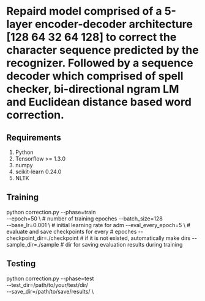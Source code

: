 # Repaird model comprised of a 5-layer encoder-decoder architecture [128 64 32 64 128] to correct the character sequence predicted by the recognizer. Followed by a sequence decoder which comprised of spell checker, bi-directional ngram LM and Euclidean distance based word correction.


## Requirements ##
1. Python
2. Tensorflow >= 1.3.0
3. numpy
4. scikit-learn 0.24.0
5. NLTK

## Training ##
python correction.py
    --phase=train \
    --epoch=50 \                           # number of training epoches
    --batch_size=128 \
    --base_lr=0.001 \                      # initial learning rate for adm
    --eval_every_epoch=5 \                 # evaluate and save checkpoints for every # epoches
    --checkpoint_dir=./checkpoint           # if it is not existed, automatically make dirs
    --sample_dir=./sample                   # dir for saving evaluation results during training

## Testing ##
python correction.py 
    --phase=test \
    --test_dir=/path/to/your/test/dir/ \
    --save_dir=/path/to/save/results/ \

